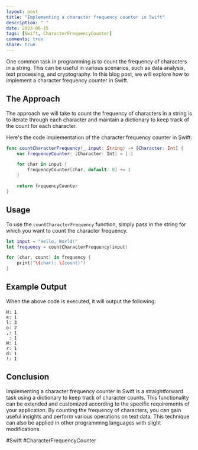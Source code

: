```yaml
---
layout: post
title: "Implementing a character frequency counter in Swift"
description: " "
date: 2023-09-15
tags: [Swift, CharacterFrequencyCounter]
comments: true
share: true
---
```


One common task in programming is to count the frequency of characters in a string. This can be useful in various scenarios, such as data analysis, text processing, and cryptography. In this blog post, we will explore how to implement a character frequency counter in Swift.

## The Approach

The approach we will take to count the frequency of characters in a string is to iterate through each character and maintain a dictionary to keep track of the count for each character.

Here's the code implementation of the character frequency counter in Swift:

```swift
func countCharacterFrequency(_ input: String) -> [Character: Int] {
    var frequencyCounter: [Character: Int] = [:]

    for char in input {
        frequencyCounter[char, default: 0] += 1
    }

    return frequencyCounter
}
```

## Usage

To use the `countCharacterFrequency` function, simply pass in the string for which you want to count the character frequency.

```swift
let input = "Hello, World!"
let frequency = countCharacterFrequency(input)

for (char, count) in frequency {
    print("\(char): \(count)")
}
```

## Example Output

When the above code is executed, it will output the following:

```
H: 1
e: 1
l: 3
o: 2
,: 1
 : 1
W: 1
r: 1
d: 1
!: 1
```

## Conclusion

Implementing a character frequency counter in Swift is a straightforward task using a dictionary to keep track of character counts. This functionality can be extended and customized according to the specific requirements of your application. By counting the frequency of characters, you can gain useful insights and perform various operations on text data. This technique can also be applied in other programming languages with slight modifications.

#Swift #CharacterFrequencyCounter